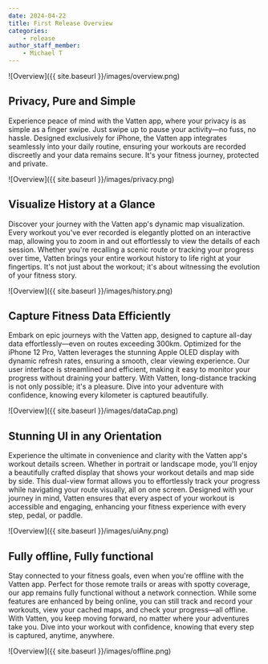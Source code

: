 ```yaml
---
date: 2024-04-22
title: First Release Overview
categories:
    - release
author_staff_member:
    - Michael T
---
```


![Overview]({{ site.baseurl }}/images/overview.png)


## Privacy, Pure and Simple

Experience peace of mind with the Vatten app, where your privacy is as simple as a finger swipe. Just swipe up to pause your activity—no fuss, no hassle. Designed exclusively for iPhone, the Vatten app integrates seamlessly into your daily routine, ensuring your workouts are recorded discreetly and your data remains secure. It's your fitness journey, protected and private.

![Overview]({{ site.baseurl }}/images/privacy.png)

## Visualize History at a Glance

Discover your journey with the Vatten app's dynamic map visualization. Every workout you've ever recorded is elegantly plotted on an interactive map, allowing you to zoom in and out effortlessly to view the details of each session. Whether you're recalling a scenic route or tracking your progress over time, Vatten brings your entire workout history to life right at your fingertips. It's not just about the workout; it's about witnessing the evolution of your fitness story.

![Overview]({{ site.baseurl }}/images/history.png)

## Capture Fitness Data Efficiently

Embark on epic journeys with the Vatten app, designed to capture all-day data effortlessly—even on routes exceeding 300km. Optimized for the iPhone 12 Pro, Vatten leverages the stunning Apple OLED display with dynamic refresh rates, ensuring a smooth, clear viewing experience. Our user interface is streamlined and efficient, making it easy to monitor your progress without draining your battery. With Vatten, long-distance tracking is not only possible; it's a pleasure. Dive into your adventure with confidence, knowing every kilometer is captured beautifully.

![Overview]({{ site.baseurl }}/images/dataCap.png)


## Stunning UI in any Orientation

Experience the ultimate in convenience and clarity with the Vatten app's workout details screen. Whether in portrait or landscape mode, you'll enjoy a beautifully crafted display that shows your workout details and map side by side. This dual-view format allows you to effortlessly track your progress while navigating your route visually, all on one screen. Designed with your journey in mind, Vatten ensures that every aspect of your workout is accessible and engaging, enhancing your fitness experience with every step, pedal, or paddle.


![Overview]({{ site.baseurl }}/images/uiAny.png)


## Fully offline, Fully functional

Stay connected to your fitness goals, even when you're offline with the Vatten app. Perfect for those remote trails or areas with spotty coverage, our app remains fully functional without a network connection. While some features are enhanced by being online, you can still track and record your workouts, view your cached maps, and check your progress—all offline. With Vatten, you keep moving forward, no matter where your adventures take you. Dive into your workout with confidence, knowing that every step is captured, anytime, anywhere.


![Overview]({{ site.baseurl }}/images/offline.png)

